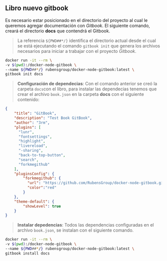 ## Libro nuevo gitbook
Es necesario estar posicionado en el directorio del proyecto al cual le queremos agregar documentación con _Gitbook_. El siguiente comando, creará el directorio **docs** que contendrá el Gitbook. 
> La referencia `${PWD##*/}` identifica el directorio actual desde el cual se está ejecutando el comando `gitbook init` que genera los archivos necesarios para iniciar a trabajar con el proyecto _Gitbook_.
```sh 
docker run -it --rm \
-v $(pwd):/docker-node-gitbook \
--name ${PWD##*/} rubensgroup/docker-node-gitbook:latest \
gitbook init docs
```
> **Configuración de dependecias**: Con el comando anterior se creó la carpeta `docs`con el libro, para instalar las dependecias tenemos que crear el archivo `book.json` en la carpeta **docs** con el siguiente contenido:

```json
{
    "title": "GitBook",
    "description": "Test Book GitBook",
    "author": "3rm",
    "plugins": [
      "lunr",
      "fontsettings",
      "highlight",
      "livereload",
      "-sharing",
      "back-to-top-button",
      "search",
      "forkmegithub"
    ],
    "pluginsConfig": {
        "forkmegithub": {
          "url": "https://github.com/RubensGroup/docker-node-gitbook.git",
          "color":"red"
        }
    },
    "theme-default": {
        "showLevel": true
    }
}
```
> **Instalar depedencias**: Todos las dependencias configuradas en el archivo `book.json`, se instalan con el siguiente comando.

```sh 
docker run -it --rm \
-v $(pwd):/docker-node-gitbook \
--name ${PWD##*/} rubensgroup/docker-node-gitbook:latest \
gitbook install docs
```